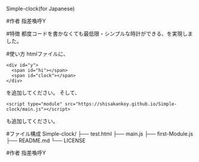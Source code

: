 Simple-clock(for Japanese)

#作者 指差喚呼Y

#特徴
都度コードを書かなくても最低限・シンプルな時計ができる、を実現しました。

#使い方
htmlファイルに、
```
<div id="y">
  <span id="hi"></span>
  <span id="clock"></span>
</div>
```
を追加してください。
そして、
```
<script type="module" src="https://shisakankoy.github.io/Simple-clock/main.js"></script>
```
も追加してください。

#ファイル構成
Simple-clock/
├── test.html
├── main.js
├── first-Module.js
├── README.md
└── LICENSE


#作者
指差喚呼Y
